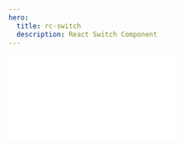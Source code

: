```yaml
---
hero:
  title: rc-switch
  description: React Switch Component
---
```


<embed src="../README.md"></embed>
